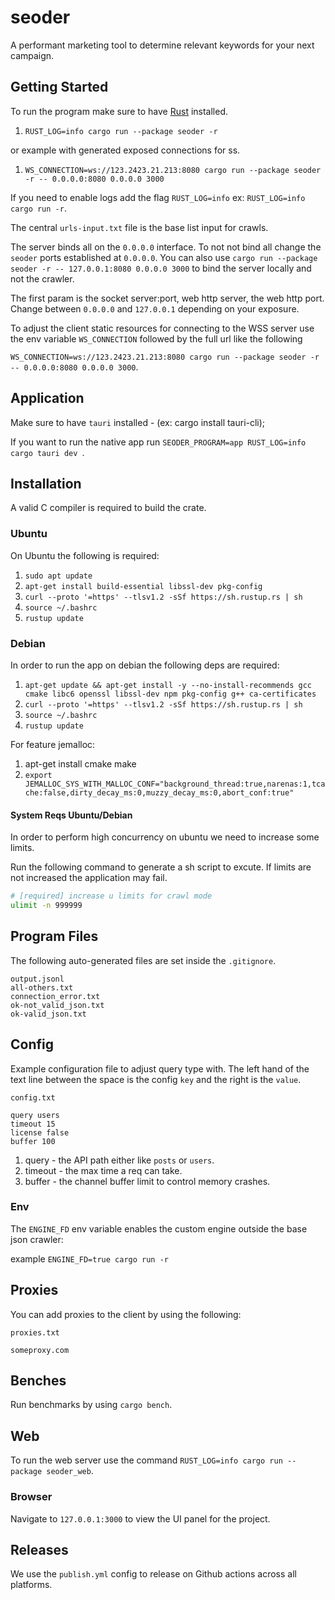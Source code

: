# seoder

A performant marketing tool to determine relevant keywords for your next campaign.

## Getting Started

To run the program make sure to have [Rust](https://doc.rust-lang.org/book/ch01-01-installation.html) installed.

1. `RUST_LOG=info cargo run --package seoder -r`

or example with generated exposed connections for ss.

1. `WS_CONNECTION=ws://123.2423.21.213:8080 cargo run --package seoder -r -- 0.0.0.0:8080 0.0.0.0 3000`

If you need to enable logs add the flag `RUST_LOG=info` ex: `RUST_LOG=info cargo run -r`.

The central `urls-input.txt` file is the base list input for crawls.

The server binds all on the `0.0.0.0` interface. To not not bind all change the `seoder` ports established at `0.0.0.0`.
You can also use `cargo run --package seoder -r -- 127.0.0.1:8080 0.0.0.0 3000` to bind the server locally and not the crawler.

The first param is the socket server:port, web http server, the web http port. Change between `0.0.0.0` and `127.0.0.1` depending on your exposure.

To adjust the client static resources for connecting to the WSS server use the env variable `WS_CONNECTION` followed by the full url like the following

`WS_CONNECTION=ws://123.2423.21.213:8080 cargo run --package seoder -r -- 0.0.0.0:8080 0.0.0.0 3000`.

## Application

Make sure to have `tauri` installed - (ex: cargo install tauri-cli);

If you want to run the native app run `SEODER_PROGRAM=app RUST_LOG=info cargo tauri dev `.

## Installation

A valid C compiler is required to build the crate.

### Ubuntu

On Ubuntu the following is required:

1. `sudo apt update`
1. `apt-get install build-essential libssl-dev pkg-config`
1. `curl --proto '=https' --tlsv1.2 -sSf https://sh.rustup.rs | sh`
1. `source ~/.bashrc`
1. `rustup update`

### Debian

In order to run the app on debian the following deps are required:

1. `apt-get update && apt-get install -y --no-install-recommends gcc cmake libc6 openssl libssl-dev npm pkg-config g++ ca-certificates`
1. `curl --proto '=https' --tlsv1.2 -sSf https://sh.rustup.rs | sh`
1. `source ~/.bashrc`
1. `rustup update`

For feature jemalloc:

1. apt-get install cmake make
1. `export JEMALLOC_SYS_WITH_MALLOC_CONF="background_thread:true,narenas:1,tcache:false,dirty_decay_ms:0,muzzy_decay_ms:0,abort_conf:true"`

#### System Reqs Ubuntu/Debian

In order to perform high concurrency on ubuntu we need to increase some limits.

Run the following command to generate a sh script to excute. If limits are not increased
the application may fail.

```sh
# [required] increase u limits for crawl mode
ulimit -n 999999
```

## Program Files

The following auto-generated files are set inside the `.gitignore`.

```
output.jsonl
all-others.txt
connection_error.txt
ok-not_valid_json.txt
ok-valid_json.txt
```

## Config

Example configuration file to adjust query type with.
The left hand of the text line between the space is the
config `key` and the right is the `value`.

`config.txt`

```
query users
timeout 15
license false
buffer 100
```

1. query - the API path either like `posts` or `users`.
1. timeout - the max time a req can take.
1. buffer - the channel buffer limit to control memory crashes.

### Env

The `ENGINE_FD` env variable enables the custom engine outside the base json crawler:

example `ENGINE_FD=true cargo run -r`

## Proxies

You can add proxies to the client by using the following:

`proxies.txt`

```
someproxy.com
```

## Benches

Run benchmarks by using `cargo bench`.

## Web

To run the web server use the command `RUST_LOG=info cargo run --package seoder_web`.

### Browser

Navigate to `127.0.0.1:3000` to view the UI panel for the project.

## Releases

We use the `publish.yml` config to release on Github actions across all platforms.
